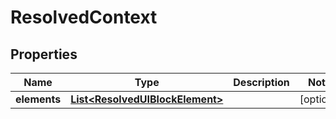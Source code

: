 

# ResolvedContext


## Properties

Name | Type | Description | Notes
------------ | ------------- | ------------- | -------------
**elements** | [**List&lt;ResolvedUIBlockElement&gt;**](ResolvedUIBlockElement.md) |  |  [optional]



